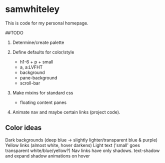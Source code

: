 # samwhiteley

This is code for my personal homepage.

##TODO

1. Determine/create palette

2. Define defaults for color/style
    - h1-6 + p + small
    - a, a:LVFHT
    - background
    - pane-background
    - scroll-bar

3. Make mixins for standard css
    - floating content panes

4. Animate nav and maybe certain links (project code).

## Color ideas

Dark backgrounds (deep blue -> slightly lighter/transparent blue & purple)
Yellow links (almost white, hover darkens)
Light text ('small' goes transparent white/blue/yellow?)
Nav links have only shadows. text-shadow and expand shadow animations on hover
